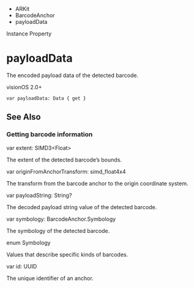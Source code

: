 

- ARKit
- BarcodeAnchor
-  payloadData 

Instance Property

# payloadData

The encoded payload data of the detected barcode.

visionOS 2.0+

``` source
var payloadData: Data { get }
```

## See Also

### Getting barcode information

var extent: SIMD3&lt;Float>

The extent of the detected barcode’s bounds.

var originFromAnchorTransform: simd_float4x4

The transform from the barcode anchor to the origin coordinate system.

var payloadString: String?

The decoded payload string value of the detected barcode.

var symbology: BarcodeAnchor.Symbology

The symbology of the detected barcode.

enum Symbology

Values that describe specific kinds of barcodes.

var id: UUID

The unique identifier of an anchor.

